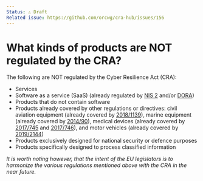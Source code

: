```yaml
---
Status: ⚠️ Draft
Related issue: https://github.com/orcwg/cra-hub/issues/156
---
```


# What kinds of products are NOT regulated by the CRA?

The following are NOT regulated by the Cyber Resilience Act (CRA):

- Services
- Software as a service (SaaS) (already regulated by [NIS 2][] and/or [DORA][])
- Products that do not contain software
- Products already covered by other regulations or directives: civil aviation equipment (already covered by [2018/1139][]), marine equipment (already covered by [2014/90][]), medical devices (already covered by [2017/745][] and [2017/746][]), and motor vehicles (already covered by [2019/2144][])
- Products exclusively designed for national security or defence purposes
- Products specifically designed to process classified information

_It is worth noting however, that the intent of the EU legislators is to harmonize the various regulations mentioned above with the CRA in the near future._

[2014/90]: https://eur-lex.europa.eu/eli/dir/2014/90/oj
[2017/745]: https://eur-lex.europa.eu/eli/reg/2017/745/oj
[2017/746]: https://eur-lex.europa.eu/eli/reg/2017/746/oj
[2018/1139]: https://eur-lex.europa.eu/eli/reg/2018/1139/oj
[2019/2144]: https://eur-lex.europa.eu/eli/reg/2019/2144/oj
[DORA]: https://eur-lex.europa.eu/eli/reg/2022/2554/oj
[NIS 2]: https://eur-lex.europa.eu/eli/dir/2022/2555/oj

